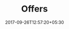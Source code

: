 ---
title: "Offers"
date: 2017-09-26T12:57:20+05:30
draft: false
layout: offers-all
property: "Hotel Eden"
status: "In Process"
url: /offers/all/hotel-eden/
slug: "hotel-eden/"

mainmenu:
 offers: true
 alloffer: true

---